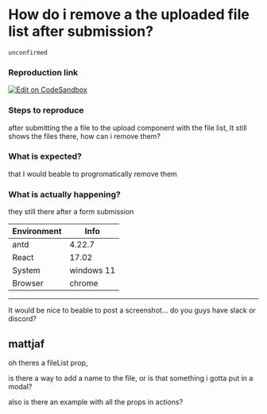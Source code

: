 # How do i remove a the uploaded file list after submission?

`unconfirmed`

### Reproduction link

[![Edit on CodeSandbox](https://codesandbox.io/static/img/play-codesandbox.svg)](https://codesandbox.io/s/0kqgzs)

### Steps to reproduce

after submitting the a file to the upload component with the file list, It still shows the files there, how can i remove them?

### What is expected?

that I would beable to progromatically remove them

### What is actually happening?

they still there after a form submission

| Environment | Info       |
| ----------- | ---------- |
| antd        | 4.22.7     |
| React       | 17.02      |
| System      | windows 11 |
| Browser     | chrome     |

---

It would be nice to beable to post a screenshot...
do you guys have slack or discord?

<!-- generated by ant-design-issue-helper. DO NOT REMOVE -->

## mattjaf

oh theres a fileList prop,

is there a way to add a name to the file, or is that something i gotta put in a modal?

also is there an example with all the props in actions?
